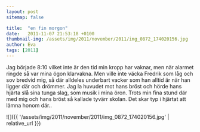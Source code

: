 ```yaml
---
layout: post
sitemap: false

title:  "en fin morgon"
date:   2011-11-07 21:53:18 +0100
thumbnail-img: /assets/img/2011/november/2011/img_0872_174020156.jpg
author: Eva
tags: [2011]
---
```


Jag började 8:10 vilket inte är den tid min kropp har vaknar, men när alarmet ringde så var mina ögon klarvakna. Men ville inte väcka Fredrik som låg och sov bredvid mig, så där alldeles underbart vacker som han alltid är när han ligger där och drömmer. Jag la huvudet mot hans bröst och hörde hans hjärta slå sina tunga slag, som musik i mina öron. Trots min fina stund där med mig och hans bröst så kallade tyvärr skolan. Det skar typ i hjärtat att lämna honom där..

![]({{ '/assets/img/2011/november/2011/img_0872_174020156.jpg'  | relative_url }})

